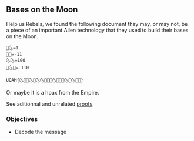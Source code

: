## Bases on the Moon

Help us Rebels, we found the following document thay may, or may not, be a piece of an important Alien technology that they used to build their bases on the Moon.

    🌝🌜=1
    🌛🌝=-11
    🌜🌜=100
    🌛🌜🌝=-110

    UQAM{🌜🌝🌛🌜🌛🌜🌜🌝🌛🌝🌜🌝🌛🌛🌜🌛🌜🌝🌛}

Or maybe it is a hoax from the Empire.

See aditionnal and unrelated [proofs](proofs.jpg).

### Objectives

* Decode the message
